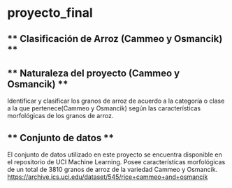 # proyecto_final
## ** Clasificación de Arroz (Cammeo y Osmancik) **
## ** Naturaleza del proyecto (Cammeo y Osmancik) **
Identificar y clasificar los granos de arroz de acuerdo a la categoría o clase a la que pertenece(Cammeo y Osmancik) según las características morfológicas de los granos de arroz.
## ** Conjunto de datos **
El conjunto de datos utilizado en este proyecto se encuentra disponible en el repositorio de UCI Machine Learning. Posee características morfológicas de un total de 3810 granos de arroz de la variedad Cammeo y Osmancik. https://archive.ics.uci.edu/dataset/545/rice+cammeo+and+osmancik
